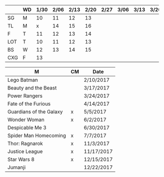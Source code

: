 
|     | WD | 1/30| 2/06| 2/13| 2/20| 2/27| 3/06| 3/13| 3/20| 3/27|....| 5/22|
|-----|----|-----|-----|-----|-----|-----|-----|-----|-----|-----|----|-----|
| SG  | M  | 10  | 11  | 12  | 13  |     |     |     |     |     | ...|     |
| TL  | M  | x   | 14  | 15  | 16  |     |     |     |     |     | ...|     |
| F   | T  | 11  | 12  | 13  | 14  |     |     |     |     |     | ...| 23  |
| LOT | T  | 10  | 11  | 12  | 13  |     |     |     |     |     | ...|     |
| BS  | W  | 12  | 13  | 14  | 15  |     |     |     |     |     | ...|     |
| CXG | F  | 13  |     |     |     |     |     |     |     |     | ...|     |

| M | CM | Date |
|---|----|------|
| Lego Batman | | 2/10/2017 |
| Beauty and the Beast | | 3/17/2017 |
| Power Rangers | | 3/24/2017 |
| Fate of the Furious | | 4/14/2017 |
| Guardians of the Galaxy | x | 5/5/2017 |
| Wonder Woman | x | 6/2/2017 |
| Despicable Me 3 | | 6/30/2017 |
| Spider Man Homecoming | x | 7/7/2017 |
| Thor: Ragnarok | x | 11/3/2017 |
| Justice League | x | 11/17/2017 |
| Star Wars 8 | x | 12/15/2017 |
| Jumanji | | 12/22/2017 |
